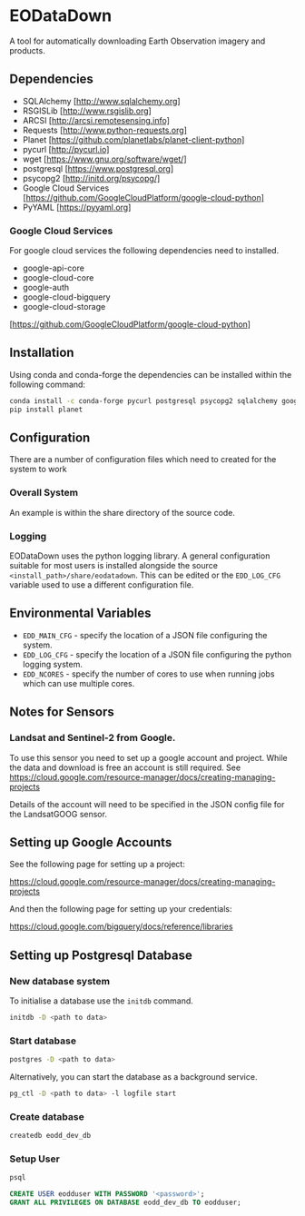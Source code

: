# EODataDown

A tool for automatically downloading Earth Observation imagery and products.

## Dependencies

* SQLAlchemy [http://www.sqlalchemy.org]
* RSGISLib [http://www.rsgislib.org]
* ARCSI [http://arcsi.remotesensing.info]
* Requests [http://www.python-requests.org]
* Planet [https://github.com/planetlabs/planet-client-python]
* pycurl [http://pycurl.io]
* wget [https://www.gnu.org/software/wget/]
* postgresql [https://www.postgresql.org]
* psycopg2 [http://initd.org/psycopg/]
* Google Cloud Services [https://github.com/GoogleCloudPlatform/google-cloud-python]
* PyYAML [https://pyyaml.org]

### Google Cloud Services
For google cloud services the following dependencies need to installed. 

* google-api-core 
* google-cloud-core
* google-auth
* google-cloud-bigquery
* google-cloud-storage

[https://github.com/GoogleCloudPlatform/google-cloud-python]



## Installation

Using conda and conda-forge the dependencies can be installed within the following command:

```bash
conda install -c conda-forge pycurl postgresql psycopg2 sqlalchemy google-cloud-storage google-cloud-bigquery arcsi wget pyyaml
pip install planet
```
## Configuration

There are a number of configuration files which need to created for the system to work

### Overall System

An example is within the share directory of the source code.

### Logging

EODataDown uses the python logging library. A general configuration suitable for most users is installed alongside the source `<install_path>/share/eodatadown`. This can be edited or the `EDD_LOG_CFG` variable used to use a different configuration file. 


## Environmental Variables

* `EDD_MAIN_CFG` - specify the location of a JSON file configuring the system.
* `EDD_LOG_CFG` - specify the location of a JSON file configuring the python logging system.
* `EDD_NCORES` - specify the number of cores to use when running jobs which can use multiple cores.


## Notes for Sensors

### Landsat and Sentinel-2 from Google.
To use this sensor you need to set up a google account and project. While the data and download is free an account is still required. See https://cloud.google.com/resource-manager/docs/creating-managing-projects

Details of the account will need to be specified in the JSON config file for the LandsatGOOG sensor.


## Setting up Google Accounts

See the following page for setting up a project: 

https://cloud.google.com/resource-manager/docs/creating-managing-projects 

And then the following page for setting up your credentials:
  
https://cloud.google.com/bigquery/docs/reference/libraries

## Setting up Postgresql Database 

### New database system

To initialise a database use the `initdb` command.

```bash
initdb -D <path to data>
```
### Start database 

```bash
postgres -D <path to data>
```
Alternatively, you can start the database as a background service.
```bash
pg_ctl -D <path to data> -l logfile start
```

### Create database

```bash 
createdb eodd_dev_db
```

### Setup User

```bash 
psql
```

```SQL
CREATE USER eodduser WITH PASSWORD '<password>';
GRANT ALL PRIVILEGES ON DATABASE eodd_dev_db TO eodduser;

```





